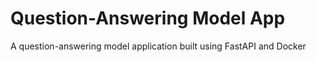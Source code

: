 # Question-Answering Model App

A question-answering model application built using FastAPI and Docker
